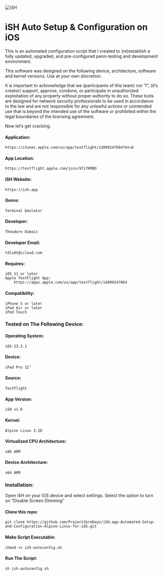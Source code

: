 ![iSH](https://ish.app/assets/icon.png "iSH")

# iSH Auto Setup & Configuration on iOS

This is an automated configuration script that I created to (re)establish a fully updated, upgraded, and pre-configured penn-testing and development environment. 

This software was designed on the following device, architecture, software and kernel versions. Use at your own discretion.

It is important to acknowledge that we (participants of this team) nor “I”, (it’s creator) support, approve, condone, or participate in unauthorized exploitation of any property without proper authority to do so. These tools are designed for network security professionals to be used in accordance to the law and are not responsible for any  unlawful actions or unintended use that is beyond the intended use of the software or prohibited within the legal boundaries of the licensing agreement.

Now let’s get cracking. 

#### Application:
    https://itunes.apple.com/us/app/testflight/id899247664?mt=8

#### App Location:
    https://testflight.apple.com/join/97i7KM8O

#### iSH Website:
    https://ish.app

#### Genre:
    Terminal Emulator 

#### Developer:
    Theodore Dubois

#### Developer Email:
    tdlodt@icloud.com

#### Requires:
    iOS 11 or later
    Apple TestFlight App:
        https://apps.apple.com/us/app/testflight/id899247664

#### Compatibility:
    iPhone 5 or later
    iPad Air or later
    iPod Touch

### Tested on The Following Device:

#### Operating System:
    iOS-13.2.1

#### Device:
    iPad Pro 12’

#### Source:
    TestFlight 

#### App Version:
    iSH v1.0

#### Kernel:
    Alpine Linux 3.10 

#### Virtualized CPU Architecture:
    x86 ARM

#### Device Architecture:
    x64 ARM

### Installation: 

Open iSH on your iOS device and select settings. Select the option to turn on “Disable Screen Dimming”

#### Clone this repo:

    git clone https://github.com/ProjectZeroDays/iSH.app-Automated-Setup-and-Configuration-Alpine-Linux-for-iOS.git

#### Make Script Executable:

    chmod +x ish-autoconfig.sh

#### Run The Script:

    sh ish-autoconfig.sh
